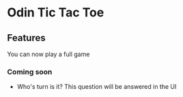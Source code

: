 # Odin Tic Tac Toe

## Features

You can now play a full game

### Coming soon

- Who's turn is it? This question will be answered in the UI
